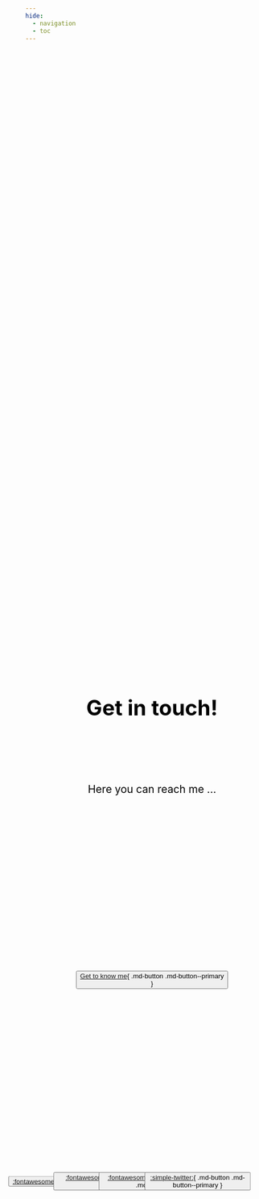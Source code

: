 ```yaml
---
hide:
  - navigation
  - toc
---
```

<!--/* Background image: applies to the "body" of the page */-->
<!--/* background-repeat: if image should keep original size and repeat itself until full page is covered */-->
<!--/* background-size and position to make image cover full page and don't stretch when changing the browser's window size */-->
<style>
body {
  background-image: url('../assets/images/landing.png');
  background-repeat: no-repeat;
  background-position: center;
  background-size: cover;
  position: relative;
}
</style>

<!--/* Or background color instead: 
<body style="background-color:aquamarine;"></body> */-->

<!--/* Text alignement */-->
<!--/* position, top, left, transofrm: vertical alignement; number is for how many pixels the text is shifted downwards*/-->
<!--/* text-align: horizontal alignement */-->
<b><h1 style="position: absolute; top: 35%; left: 50%; transform: translate(-50%, -50%); font-size:300%; color:black; text-align:center">Get in touch!</h1></b>

<p style="position: absolute; top: 40%; left: 50%; transform: translate(-50%, -50%); font-size:150%; color:black; text-align:center"> Here you can reach me ...</p>

<!--/* One button in the middle of the page */-->
<b><h3 style="position: absolute; top: 50%; left: 50%; transform: translate(-50%, -50%); margin: auto; text-align:center"><button>[Get to know me](/bio/){ .md-button .md-button--primary }</button></h3></b>

<!--/* Buttons with social media icons next to each other */-->
<b><h3 style="position: absolute; top: 60%; left: 35%; transform: translate(-50%, -50%); margin: auto; text-align:center"><button>[:fontawesome-brands-github:](https://github.com/HilalNizamoglu){ .md-button .md-button--primary }</button></h3></b>

<b><h3 style="position: absolute; top: 60%; left: 45%; transform: translate(-50%, -50%); margin: auto; text-align:center"><button>[:fontawesome-brands-linkedin:](https://www.linkedin.com/in/hilal-nizamoglu-9b669210b/){ .md-button .md-button--primary }</button></h3></b>

<b><h3 style="position: absolute; top: 60%; left: 55%; transform: translate(-50%, -50%); margin: auto; text-align:center"><button>[:fontawesome-brands-orcid:](https://orcid.org/0000-0002-3723-5837){ .md-button .md-button--primary }</button></h3></b>

<b><h3 style="position: absolute; top: 60%; left: 65%; transform: translate(-50%, -50%); margin: auto; text-align:center"><button>[:simple-twitter:](https://twitter.com/hilalnizam5){ .md-button .md-button--primary }</button></h3></b>
